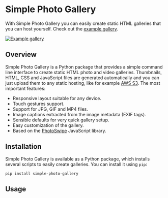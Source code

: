 # Simple Photo Gallery

With Simple Photo Gallery you can easily create static HTML galleries that you can host yourself. Check out the [example gallery](http://www.haltakov.net/gallery_usa_multi/CUPcTB5AcbutK3vyLQ26/).

[![Example gallery](https://github.com/haltakov/simple-photo-gallery/raw/master/examples/screenshot_gallery_use_multi.png)](http://www.haltakov.net/gallery_usa_multi/CUPcTB5AcbutK3vyLQ26/)


## Overview

Simple Photo Gallery is a Python package that provides a simple command line interface to create static HTML photo and video galleries. Thumbnails, HTML, CSS and JavaScript files are generated automatically and you can just upload them to any static hosting, like for example [AWS S3](https://aws.amazon.com/s3/). The most important features:

* Responsive layout suitable for any device.
* Touch gestures support.
* Support for JPG, GIF and MP4 files.
* Image captions extracted from the image metadata (EXIF tags).
* Sensible defaults for very quick gallery setup.
* Easy customization of the gallery.
* Based on the [PhotoSwipe](https://photoswipe.com/) JavaScript library.


## Installation

Simple Photo Gallery is available as a Python package, which installs several scripts to easily create galleries. You can install it using `pip`:

```
pip install simple-photo-gallery
```

## Usage